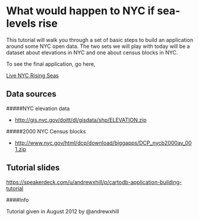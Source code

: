 What would happen to NYC if sea-levels rise
== 

This tutorial will walk you through a set of basic steps to build an application around some NYC open data. The two sets we will play with today will be a dataset about elevations in NYC and one about census blocks in NYC. 

To see the final application, go here,

[Live NYC Rising Seas](http://vizzuality.github.com/CartoDB-Tutorials/nyc-rising-seas/index.html)

## Data sources

#####NYC elevation data

  - http://gis.nyc.gov/doitt/dl/gisdata/shp/ELEVATION.zip

#####2000 NYC Census blocks

  - http://www.nyc.gov/html/dcp/download/biggapps/DCP_nycb2000av_001.zip

## Tutorial slides

https://speakerdeck.com/u/andrewxhill/p/cartodb-application-building-tutorial

####Info

Tutorial given in August 2012 by @andrewxhill
